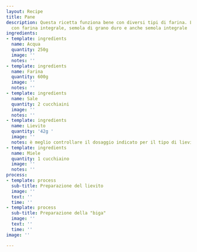 ```yaml
---
layout: Recipe
title: Pane
description: Questa ricetta funziona bene con diversi tipi di farina. L'ho provata
  con farina integrale, semola di grano duro e anche semola integrale
ingredients:
- template: ingredients
  name: Acqua
  quantity: 250g
  image: ''
  notes: ''
- template: ingredients
  name: Farina
  quantity: 600g
  image: ''
  notes: ''
- template: ingredients
  name: Sale
  quantity: 2 cucchiaini
  image: ''
  notes: ''
- template: ingredients
  name: Lievito
  quantity: '42g '
  image: ''
  notes: è meglio controllare il dosaggio indicato per il tipo di lievito che usi
- template: ingredients
  name: Miele
  quantity: 1 cucchiaino
  image: ''
  notes: ''
process:
- template: process
  sub-title: Preparazione del lievito
  image: ''
  text: ''
  time: ''
- template: process
  sub-title: Preparazione della "biga"
  image: ''
  text: ''
  time: ''
image: ''

---
```

